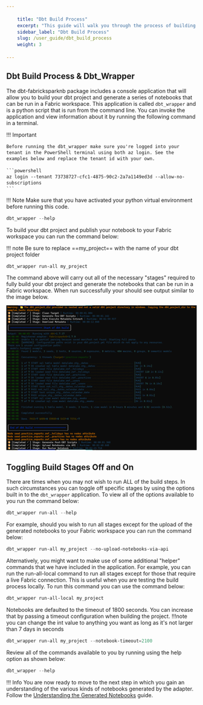 ```yaml
---

    title: "Dbt Build Process"
    excerpt: "This guide will walk you through the process of building your dbt project using the dbt-fabricsparknb package."
    sidebar_label: "Dbt Build Process"
    slug: /user_guide/dbt_build_process
    weight: 3

---
```


## Dbt Build Process & Dbt_Wrapper
The dbt-fabricksparknb package includes a console application that will allow you to build your dbt project and generate a series of notebooks that can be run in a Fabric workspace. This application is called `dbt_wrapper` and is a python script that is run from the command line. You can invoke the application and view information about it by running the following command in a terminal.

!!! Important
  
    Before running the dbt_wrapper make sure you're logged into your tenant in the PowerShell terminal using both az login. See the examples below and replace the tenant id with your own.

    ```powershell
    az login --tenant 73738727-cfc1-4875-90c2-2a7a1149ed3d --allow-no-subscriptions
    ```


!!! Note
    Make sure that you have activated your python virtual environment before running this code. 

```powershell
dbt_wrapper --help
```

To build your dbt project and publish your notebook to your Fabric workspace you can run the command below:

!!! note
    Be sure to replace ==my_project== with the name of your dbt project folder


```powershell
dbt_wrapper run-all my_project
```

The command above will carry out all of the necessary "stages" required to fully build your dbt project and generate the notebooks that can be run in a Fabric workspace. When run successfully your should see output similar to the image below.

![alt text](./../assets/images/dbt_wrapper_run_all.png)


## Toggling Build Stages Off and On 

There are times when you may not wish to run ALL of the build steps. In such circumstances you can toggle off specific stages by using the options built in to the `dbt_wrapper` application. To view all of the options available to you run the command below:

```powershell
dbt_wrapper run-all --help
```

For example, should you wish to run all stages except for the upload of the generated notebooks to your Fabric workspace you can run the command below:

```powershell
dbt_wrapper run-all my_project --no-upload-notebooks-via-api  
```
Alternatively, you might want to make use of some additional "helper" commands that we have included in the application. For example, you can run the run-all-local command to run all stages except for those that require a live Fabric connection. This is useful when you are testing the build process locally. To run this command you can use the command below:


```powershell
dbt_wrapper run-all-local my_project
```

Notebooks are defaulted to the timeout of 1800 seconds. You can increase that by passing a timeout configuration when building the project. 
!!!note
    you can change the int value to anything you want as long as it's not larger than 7 days in seconds

```powershell
dbt_wrapper run-all my_project --notebook-timeout=2100
```

Review all of the commands available to you by running using the help option as shown below:

```powershell
dbt_wrapper --help
```

!!! Info
    You are now ready to move to the next step in which you gain an understanding of the various kinds of notebooks generated by the adapter. Follow the [Understanding the Generated Notebooks](./generated_notebooks.md) guide.

  
